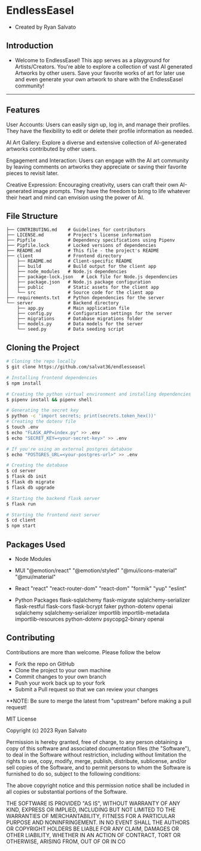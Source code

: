 # EndlessEasel
- Created by Ryan Salvato

## Introduction

- Welcome to EndlessEasel!  This app serves as a playground for Artists/Creators.  You're able to explore a collection of vast AI generated Artworks by other users.  Save your favorite works of art for later use and even generate your own artwork to share with the EndlessEasel community!

***
## Features

User Accounts: Users can easily sign up, log in, and manage their profiles. They have the flexibility to edit or delete their profile information as needed.

AI Art Gallery: Explore a diverse and extensive collection of AI-generated artworks contributed by other users.

Engagement and Interaction: Users can engage with the AI art community by leaving comments on artworks they appreciate or saving their favorite pieces to revisit later.

Creative Expression: Encouraging creativity, users can craft their own AI-generated image prompts. They have the freedom to bring to life whatever their heart and mind can envision using the power of AI.
## File Structure

```console
├── CONTRIBUTING.md    # Guidelines for contributors
├── LICENSE.md         # Project's license information
├── Pipfile            # Dependency specifications using Pipenv
├── Pipfile.lock       # Locked versions of dependencies
├── README.md          # This file - the project's README
├── client             # Frontend directory
│   ├── README.md      # Client-specific README
│   ├── build          # Build output for the client app
│   ├── node_modules   # Node.js dependencies
│   ├── package-lock.json   # Lock file for Node.js dependencies
│   ├── package.json   # Node.js package configuration
│   ├── public         # Static assets for the client app
│   └── src            # Source code for the client app
├── requirements.txt   # Python dependencies for the server
└── server             # Backend directory
    ├── app.py         # Main application file
    ├── config.py      # Configuration settings for the server
    ├── migrations     # Database migrations folder
    ├── models.py      # Data models for the server
    └── seed.py        # Data seeding script

```
## Cloning the Project
```bash
# Cloning the repo locally
$ git clone https://github.com/salvat36/endlesseasel

# Installing frontend dependencies
$ npm install

# Creating the python virtual environment and installing dependencies
$ pipenv install && pipenv shell

# Generating the secret key
$ python -c 'import secrets; print(secrets.token_hex())'
# Creating the dotenv file
$ touch .env
$ echo "FLASK_APP=index.py" >> .env
$ echo "SECRET_KEY=<your-secret-key>" >> .env

# If you're using an external postgres database
$ echo "POSTGRES_URL=<your-postgres-url>" >> .env

# Creating the database
$ cd server
$ flask db init
$ flask db migrate
$ flask db upgrade

# Starting the backend flask server
$ flask run

# Starting the frontend next server
$ cd client
$ npm start

```
## Packages Used

- Node Modules
- MUI
"@emotion/react"
"@emotion/styled"
"@mui/icons-material"
"@mui/material"

- React
"react"
"react-router-dom"
"react-dom"
"formik"
"yup"
 "eslint"

- Python Packages
flask-sqlalchemy 
flask-migrate 
sqlalchemy-serializer
flask-restful
flask-cors
flask-bcrypt
faker
python-dotenv
openai
sqlalchemy 
sqlalchemy-serializer
importlib
importlib-metadata
importlib-resources
python-dotenv
psycopg2-binary
openai

## Contributing

Contributions are more than welcome. Please follow the below 

- Fork the repo on GitHub
- Clone the project to your own machine
- Commit changes to your own branch
- Push your work back up to your fork
- Submit a Pull request so that we can review your changes

**NOTE: Be sure to merge the latest from "upstream" before making a pull request!

MIT License

Copyright (c) 2023 Ryan Salvato

Permission is hereby granted, free of charge, to any person obtaining a copy
of this software and associated documentation files (the "Software"), to deal
in the Software without restriction, including without limitation the rights
to use, copy, modify, merge, publish, distribute, sublicense, and/or sell
copies of the Software, and to permit persons to whom the Software is
furnished to do so, subject to the following conditions:

The above copyright notice and this permission notice shall be included in all
copies or substantial portions of the Software.

THE SOFTWARE IS PROVIDED "AS IS", WITHOUT WARRANTY OF ANY KIND, EXPRESS OR
IMPLIED, INCLUDING BUT NOT LIMITED TO THE WARRANTIES OF MERCHANTABILITY,
FITNESS FOR A PARTICULAR PURPOSE AND NONINFRINGEMENT. IN NO EVENT SHALL THE
AUTHORS OR COPYRIGHT HOLDERS BE LIABLE FOR ANY CLAIM, DAMAGES OR OTHER
LIABILITY, WHETHER IN AN ACTION OF CONTRACT, TORT OR OTHERWISE, ARISING FROM,
OUT OF OR IN CO